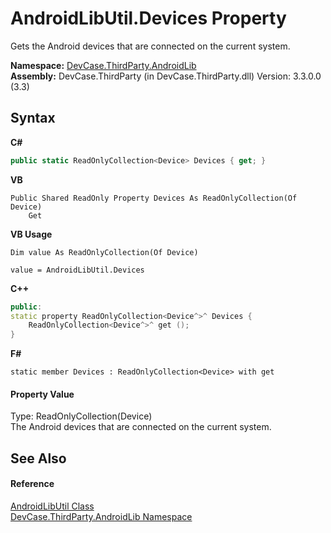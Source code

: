 # AndroidLibUtil.Devices Property 
 

Gets the Android devices that are connected on the current system.

**Namespace:**&nbsp;<a href="N_DevCase_ThirdParty_AndroidLib">DevCase.ThirdParty.AndroidLib</a><br />**Assembly:**&nbsp;DevCase.ThirdParty (in DevCase.ThirdParty.dll) Version: 3.3.0.0 (3.3)

## Syntax

**C#**<br />
``` C#
public static ReadOnlyCollection<Device> Devices { get; }
```

**VB**<br />
``` VB
Public Shared ReadOnly Property Devices As ReadOnlyCollection(Of Device)
	Get
```

**VB Usage**<br />
``` VB Usage
Dim value As ReadOnlyCollection(Of Device)

value = AndroidLibUtil.Devices

```

**C++**<br />
``` C++
public:
static property ReadOnlyCollection<Device^>^ Devices {
	ReadOnlyCollection<Device^>^ get ();
}
```

**F#**<br />
``` F#
static member Devices : ReadOnlyCollection<Device> with get

```


#### Property Value
Type: ReadOnlyCollection(Device)<br />The Android devices that are connected on the current system.

## See Also


#### Reference
<a href="T_DevCase_ThirdParty_AndroidLib_AndroidLibUtil">AndroidLibUtil Class</a><br /><a href="N_DevCase_ThirdParty_AndroidLib">DevCase.ThirdParty.AndroidLib Namespace</a><br />